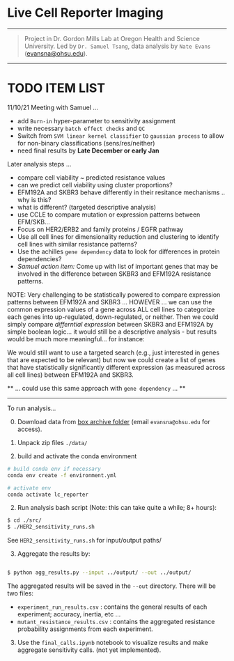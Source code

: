 # Live Cell Reporter Imaging
---

> Project in Dr. Gordon Mills Lab at Oregon Health and Science University. Led by `Dr. Samuel Tsang`, data analysis by `Nate Evans` (evansna@ohsu.edu). 
---

# **TODO ITEM LIST**

11/10/21
Meeting with Samuel ... 
- add `Burn-in` hyper-parameter to sensitivity assignment 
- write necessary `batch effect checks` and `QC` 
- Switch from `SVM linear kernel classifier` to `gaussian process` to allow for non-binary classifications (sens/res/neither)
- need final results by **Late December or early Jan** 

Later analysis steps ... 
- compare cell viability ~ predicted resistance values 
- can we predict cell viability using cluster proportions? 
- EFM192A and SKBR3 behave differently in their resitance mechanisms .. why is this? 
- what is different? (targeted descriptive analysis)
- use CCLE to compare mutation or expression patterns between EFM/SKB... 
- Focus on HER2/ERB2 and family proteins / EGFR pathway 
- Use all cell lines for dimensionality reduction and clustering to identify cell lines with similar resistance patterns? 
- Use the achilles `gene dependency` data to look for differences in protein dependencies? 
- *Samuel action item:* Come up with list of important genes that may be involved in the difference between SKBR3 and EFM192A resistance patterns. 

NOTE: 
Very challenging to be statistically powered to compare expression patterns between EFM192A and SKBR3 ... HOWEVER ... we can use the common expression values of a gene across ALL cell lines to categorize each genes into up-regulated, down-regulated, or neither. Then we could simply compare *differntial expression* between SKBR3 and EFM192A by simple boolean logic... it would still be a descriptive analysis - but results would be much more meaningful... for instance: 

We would still want to use a targeted search (e.g., just interested in genes that are expected to be relevant) but now we could create a list of genes that have statistically significantly different expression (as measured across all cell lines) between EFM192A and SKBR3. 

** ... could use this same approach with `gene dependency` ... **

--- 

To run analysis... 

0. Download data from [box archive folder](https://ohsu.app.box.com/folder/149265669941) (email `evansna@ohsu.edu` for access). 

1. Unpack zip files `./data/` 

2. build and activate the conda environment

```bash 
# build conda env if necessary 
conda env create -f environment.yml 

# activate env 
conda activate lc_reporter 
```

2. Run analysis bash script (Note: this can take quite a while; 8+ hours): 

```bash 
$ cd ./src/
$ ./HER2_sensitivity_runs.sh
```

See `HER2_sensitivity_runs.sh` for input/output paths/ 


3. Aggregate the results by: 

```bash 

$ python agg_results.py --input ../output/ --out ../output/

```

The aggregated results will be saved in the `--out` directory. There will be two files: 
- `experiment_run_results.csv` : contains the general results of each experiment; accuracy, inertia, etc ... 
- `mutant_resistance_results.csv` : contains the aggregated resistance probability assignments from each experiment. 




3. Use the `final_calls.ipynb` notebook to visualize results and make aggregate sensitivity calls. (not yet implemented). 
